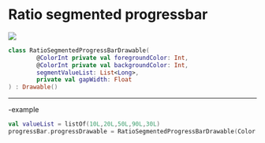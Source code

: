 Ratio segmented progressbar
===========================

<img src = "https://user-images.githubusercontent.com/39761087/114204284-fa173800-9993-11eb-9ee8-2ad15533f75c.PNG" />

```kotlin
class RatioSegmentedProgressBarDrawable(
        @ColorInt private val foregroundColor: Int,
        @ColorInt private val backgroundColor: Int,
        segmentValueList: List<Long>,
        private val gapWidth: Float
) : Drawable()
```
----------------------------------------------

-example
```kotlin
val valueList = listOf(10L,20L,50L,90L,30L)
progressBar.progressDrawable = RatioSegmentedProgressBarDrawable(Color.BLUE, Color.GRAY, valueList, 20f)
```